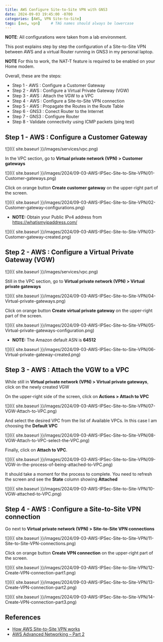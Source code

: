 ```yaml
---
title: AWS Configure Site-to-Site VPN with GNS3
date: 2024-09-03 19:45:00 -0700
categories: [AWS, VPN Site-to-Site]
tags: [aws, vpn]     # TAG names should always be lowercase
---
```


**NOTE**: All configurations were taken from a lab environment.

This post explains step by step the configuration of a Site-to-Site VPN between AWS and a virtual Router running in GNS3 in my personal laptop.

**NOTE** For this to work, the NAT-T feature is required to be enabled on your Home modem.

Overall, these are the steps:

- Step 1 - AWS : Configure a Customer Gateway
- Step 2 - AWS : Configure a Virtual Private Gateway (VGW)
- Step 3 - AWS : Attach the VGW to a VPC
- Step 4 - AWS : Configure a Site-to-Site VPN connection
- Step 5 - AWS : Propagate the Routes in the Route Table
- Step 6 - GNS3 : Conect Router to the Internet
- Step 7 - GNS3 : Configure Router
- Step 8 - Validate connectivity using ICMP packets (ping test)

## Step 1 - AWS : Configure a Customer Gateway

![]({{ site.baseurl }}/images/services/vpc.png)

In the VPC section, go to **Virtual private network (VPN) > Customer gateways**

![]({{ site.baseurl }}/images/2024/09-03-AWS-IPSec-Site-to-Site-VPN/01-Customer-gateways.png)

Click on orange button **Create customer gateway** on the upper-right part of the screen.

![]({{ site.baseurl }}/images/2024/09-03-AWS-IPSec-Site-to-Site-VPN/02-Customer-gateway-configurations.png)

- **NOTE:** Obtain your Public IPv4 address from https://whatismyipaddress.com/

![]({{ site.baseurl }}/images/2024/09-03-AWS-IPSec-Site-to-Site-VPN/03-Customer-gateway-created.png)

## Step 2 - AWS : Configure a Virtual Private Gateway (VGW)

![]({{ site.baseurl }}/images/services/vpc.png)

Still in the VPC section, go to **Virtual private network (VPN) > Virtual private gateways**

![]({{ site.baseurl }}/images/2024/09-03-AWS-IPSec-Site-to-Site-VPN/04-Virtual-private-gateways.png)

Click on orange button **Create virtual private gateway** on the upper-right part of the screen.

![]({{ site.baseurl }}/images/2024/09-03-AWS-IPSec-Site-to-Site-VPN/05-Virtual-private-gateways-configuration.png)

- **NOTE:** The Amazon default ASN is **64512**

![]({{ site.baseurl }}/images/2024/09-03-AWS-IPSec-Site-to-Site-VPN/06-Virtual-private-gateway-created.png)

## Step 3 - AWS : Attach the VGW to a VPC

While still in **Virtual private network (VPN) > Virtual private gateways**, click on the newly created VGW

On the upper-right side of the screen, click on **Actions > Attach to VPC**

![]({{ site.baseurl }}/images/2024/09-03-AWS-IPSec-Site-to-Site-VPN/07-VGW-Attach-to-VPC.png)

And select the desired VPC from the list of Available VPCs. In this case I am choosing the **Default VPC**

![]({{ site.baseurl }}/images/2024/09-03-AWS-IPSec-Site-to-Site-VPN/08-VGW-Attach-to-VPC-select-the-VPC.png)

Finally, click on **Attach to VPC**.

![]({{ site.baseurl }}/images/2024/09-03-AWS-IPSec-Site-to-Site-VPN/09-VGW-in-the-process-of-being-attached-to-VPC.png)

It should take a moment for the process to complete. You need to refresh the screen and see the **State** column showing **Attached**

![]({{ site.baseurl }}/images/2024/09-03-AWS-IPSec-Site-to-Site-VPN/10-VGW-attached-to-VPC.png)

## Step 4 - AWS : Configure a Site-to-Site VPN connection

Go next to **Virtual private network (VPN) > Site-to-Site VPN connections**

![]({{ site.baseurl }}/images/2024/09-03-AWS-IPSec-Site-to-Site-VPN/11-Site-to-Site-VPN-connections.png)

Click on orange button **Create VPN connection** on the upper-right part of the screen.

![]({{ site.baseurl }}/images/2024/09-03-AWS-IPSec-Site-to-Site-VPN/12-Create-VPN-connection-part1.png)

![]({{ site.baseurl }}/images/2024/09-03-AWS-IPSec-Site-to-Site-VPN/13-Create-VPN-connection-part2.png)

![]({{ site.baseurl }}/images/2024/09-03-AWS-IPSec-Site-to-Site-VPN/14-Create-VPN-connection-part3.png)

## References

- [How AWS Site-to-Site VPN works](https://docs.aws.amazon.com/vpn/latest/s2svpn/how_it_works.html)
- [AWS Advanced Networking – Part 2](https://roborndoff.com/2019/04/05/aws-advanced-networking-part-2/index.html)